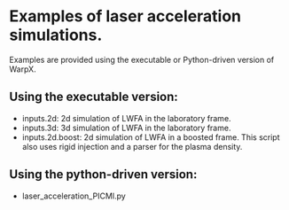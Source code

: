 # Examples of laser acceleration simulations.

Examples are provided using the executable or Python-driven version of WarpX.

## Using the executable version:
  - inputs.2d:       2d simulation of LWFA in the laboratory frame.
  - inputs.3d:       3d simulation of LWFA in the laboratory frame.
  - inputs.2d.boost: 2d simulation of LWFA in a boosted frame. This script also
    uses rigid injection and a parser for the plasma density.

## Using the python-driven version:
  - laser_acceleration_PICMI.py

  